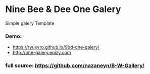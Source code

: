 # Nine Bee & Dee One Galery

Simple galery Template
<br>
### Demo:
* https://ryuxyro.github.io/9bd-one-galery/
* http://one-galery.epizy.com

### full source: https://github.com/nazaneyn/B-W-Gallery/

